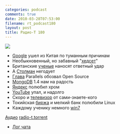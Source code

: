 ```yaml
---
categories: podcast
comments: true
date: 2010-03-28T07:53:00
filename: rt_podcast180
layout: post
title: Радио-Т 180
---
```


![](https://radio-t.com/images/radio-t/rt180.png)

- [Google](http://internet.cnews.ru/news/top/index.shtml?2010/03/23/383772) ушел из Китая по туманным причинам
- Необыкновенный, но забавный "[хедсет](http://www.engadget.com/2010/03/25/cell-mate-headset-heads-on/)"
- Британские [ученые](http://www.securitylab.ru/news/392194.php) наносят ответный удар
- А [Столман](http://www.linux.org.ru/news/gnu/4697488) негодует
- [Глава](http://cnews.ru/news/line/index.shtml?2010/03/25/384327) Parallels обозвал Open Source
- [MongoDB](http://www.opennet.ru/opennews/art.shtml?num=25969) 1.4 нам на радость
- [Яндекс](http://techcrunch.com/2010/03/26/yandex-google-chrome/) полюбил хром
- [YouTube](http://internet.cnews.ru/news/top/index.shtml?2010/03/25/384302) упал, и надолго
- Скоро и [телевизор](http://cnews.ru/news/top/index.shtml?2010/03/25/384285) от сами-знаете-кого
- Токийская [биржа](http://www.opennet.ru/opennews/art.shtml?num=25911) и мелкий банк полюбили Linux
- Каждому ученику немного [win7](http://cnews.ru/news/top/index.shtml?2010/03/24/384162)

[Аудио](http://archive.rucast.net/radio-t/media/rt_podcast180.mp3)
[radio-t.torrent](http://www.radio-t.com/torrents/rt_podcast180.mp3.torrent)

* [Лог чата](http://chat.radio-t.com/logs/radio-t-180.html)
<audio src="http://archive.rucast.net/radio-t/media/rt_podcast180.mp3" preload="none"></audio>
